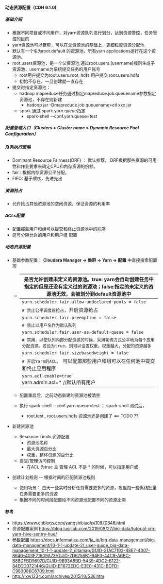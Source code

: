 ####  动态资源配置（CDH 6.1.0)

#####  基础介绍

*  根据不同项目或不同用户，对yarn资源队列进行划分，达到资源管控，任务管控的目的
* yarn资源池可以嵌套，可以在父资源池的基础上，更细粒度资源分配池
* 默认有一个名为root.default 的资源池，所有yarn applications运行在这个资源池。
* root.users资源池，是一个父资源池,通过root.users.[username]规则生成子资源池，username为系统提交任务的用户账号
  * root用户提交为root.users.root,  hdfs 用户提交 root.users.hdfs
  * 初始不存在，一旦创建就一直存在
* 提交时指定资源池：
  * hadoop mapreduce任务通过指定mapreduce.job.queuename参数指定资源池，不存在则新建
    * hadoop jar -Dmapreduce.job.queuename=etl xxx.jar  
  * spark 通过 spark.yarn.queue指定
    * spark-shell  --conf.yarn.queue=test



#####  配置管理入口（**Clusters** > **Cluster name** > **Dynamic Resource Pool Configuration**）



#####  队列执行策略

* Dominant Resource Fairness(DRF) ： 默认推荐， DRF根据那些资源的可用性和作业要求来确定CPU和内存资源的份额。
* fair : 根据内存资源公平分配。
* FIFO: 基于顺序，先进先出



#####  资源抢占

* 允许抢占其他资源池的空闲资源，保证资源的利用率



#####  ACLs配置 

* 配置那些用户和组可以提交和终止资源池中的程序
* 逗号分隔允许的用户和用户组 配置



#####  动态资源配置

* 基础参数配置：  **Cloudera Manager -> 集群 -> Yarn -> 配置** 中直接搜索配置项

  * | 是否允许创建未定义的资源池。true: yarn会自动创建任务中指定的但是还没有定义过的资源池；false:指定的未定义的资源池无效，会被划分到default资源池中 |
    | ------------------------------------------------------------ |
    | `yarn.scheduler.fair.allow-undeclared-pools = false`         |
    | `# 禁止公平调度器抢占`，开启资源抢占                         |
    | `yarn.scheduler.fair.preemption = false`                     |
    | `# 禁止以用户名作为默认队列`                                 |
    | `yarn.scheduler.fair.user-as-default-queue = false`          |
    | `# 禁用，以使队列内部分配资源的时候，采用轮询方式公平地为每个应用分配资源。若设为true，则可以设置权重，权重越大，分配的资源越多` |
    | `yarn.scheduler.fair.sizebasedweight = false`                |
    | `# 开启Yarn的ACL`， 可以配置那些用户和组可以在任何池中提交和终止应用程序 |
    | `yarn.acl.enable=true` <br />yarn.admin.acl=*   //默认所有用户 |

    

  * 配置重启后，之前动态新建的资源池被清空

  * 执行 spark-shell  --conf.yarn.queue=test   ；  spark-shell  测试后，

    * root.test ,  root.users.hdfs 资源池还是创建了  <== TODO ??

* 新建资源池 

  * Resource Limits 资源配置
    * 资源池名称
    * 最大资源百分比
    * 权重，整体资源的百分比
  * 提交/管理访问控制
    * 在ACL 为true 且 管理 ACL 不是 * 的时候，可以指定用户或

* 创建计划规则  --   根据时间的匹配资源池规则

  *  使用场景： 白天一些实时分析任务需要更多的资源，夜里跑一些离线批量任务需要更多的资源
  * 根据不同的时间段配置给不同资源池配置不同的资源比例





####  参考

* https://www.cnblogs.com/yangshibiao/p/10870846.html
* 资源配置案例  https://blog.luojilab.com/2019/08/27/big-data/tutorial-cm-yarn-hive-sentry-hue/
* 参数配置 https://docs.informatica.com/ja_jp/big-data-management/big-data-management/10-1-1-update-2/_user-guide_big-data-management_10-1-1-update-2_ditamap/GUID-21AC7103-48E7-4307-8640-403F21909A73/GUID-7D6756B1-94E0-44C9-A6BC-B8BDFBD9697D/GUID-9B93A8BD-5439-4DC2-B122-84ECD0721446/GUID-EF872EDC-E3E0-431C-BCFD-C980086C6709.html
* http://lxw1234.com/archives/2015/10/536.htm

